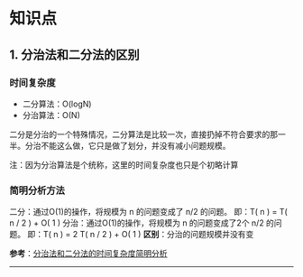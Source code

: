 # 知识点

## 1. 分治法和二分法的区别

### 时间复杂度

- 二分算法：O(logN)
- 分治算法：O(N)

二分是分治的一个特殊情况，二分算法是比较一次，直接扔掉不符合要求的那一半。分治不能这么做，它只是做了划分，并没有减小问题规模。

注：因为分治算法是个统称，这里的时间复杂度也只是个初略计算

### 简明分析方法

二分：通过O(1)的操作，将规模为 n 的问题变成了 n/2 的问题。
即：T( n ) = T( n / 2 ) + O( 1 )
分治：通过O(1)的操作，将规模为 n 的问题变成了2个 n/2 的问题。
即：T( n ) = 2 T( n / 2 ) + O( 1 )
**区别**：分治的问题规模并没有变

**参考**：[分治法和二分法的时间复杂度简明分析](https://blog.csdn.net/qilei2010/article/details/51345278)

---



